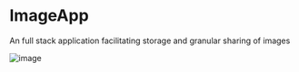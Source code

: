 # ImageApp
An full stack application facilitating storage and granular sharing of images

![image](https://user-images.githubusercontent.com/72344713/192108044-9d5ed945-92cc-403e-ac08-cd20cc632818.png)
